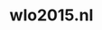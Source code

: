 ---
layout: post
title: "wlo2015.nl"
internal_url: "/dutchgov/wlo2015.nl.html"
subdomains_count: 5
all_subdomains_count: 6
urls_count: 4
ssl_rank: 0
http_rank: 56.25
url_link: /data/wlo2015.nl/urls.txt
all_subdomains_link: /data/wlo2015.nl/all_subdomains.txt
subdomains_link: /data/wlo2015.nl/subdomains.txt
categories: dutchgov
---